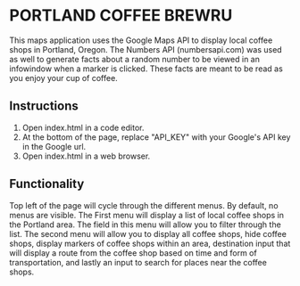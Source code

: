 # PORTLAND COFFEE BREWRU

This maps application uses the Google Maps API to display local coffee shops in Portland, Oregon.
The Numbers API (numbersapi.com) was used as well to generate facts about a random number to be viewed in an
infowindow when a marker is clicked. These facts are meant to be read as you enjoy your cup of coffee.

## Instructions
1. Open index.html in a code editor.
2. At the bottom of the page, replace "API_KEY" with your Google's API key in the Google url.
3. Open index.html in a web browser.

## Functionality
   Top left of the page will cycle through the different menus. By default, no menus are visible. The First
menu will display a list of local coffee shops in the Portland area. The field in this menu will allow you
to filter through the list. The second menu will allow you to display all coffee shops, hide coffee shops,
display markers of coffee shops within an area, destination input that will display a route from the coffee
shop based on time and form of transportation, and lastly an input to search for places near the coffee shops.
